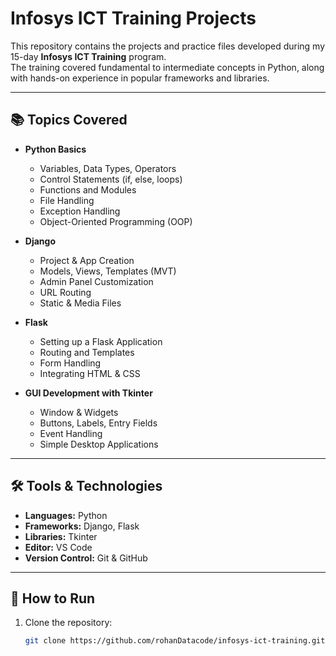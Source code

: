 # Infosys ICT Training Projects

This repository contains the projects and practice files developed during my 15-day **Infosys ICT Training** program.  
The training covered fundamental to intermediate concepts in Python, along with hands-on experience in popular frameworks and libraries.

---

## 📚 Topics Covered
- **Python Basics**
  - Variables, Data Types, Operators
  - Control Statements (if, else, loops)
  - Functions and Modules
  - File Handling
  - Exception Handling
  - Object-Oriented Programming (OOP)

- **Django**
  - Project & App Creation
  - Models, Views, Templates (MVT)
  - Admin Panel Customization
  - URL Routing
  - Static & Media Files

- **Flask**
  - Setting up a Flask Application
  - Routing and Templates
  - Form Handling
  - Integrating HTML & CSS

- **GUI Development with Tkinter**
  - Window & Widgets
  - Buttons, Labels, Entry Fields
  - Event Handling
  - Simple Desktop Applications

---

## 🛠 Tools & Technologies
- **Languages:** Python
- **Frameworks:** Django, Flask
- **Libraries:** Tkinter
- **Editor:** VS Code
- **Version Control:** Git & GitHub

---

## 🚀 How to Run
1. Clone the repository:
   ```bash
   git clone https://github.com/rohanDatacode/infosys-ict-training.git
